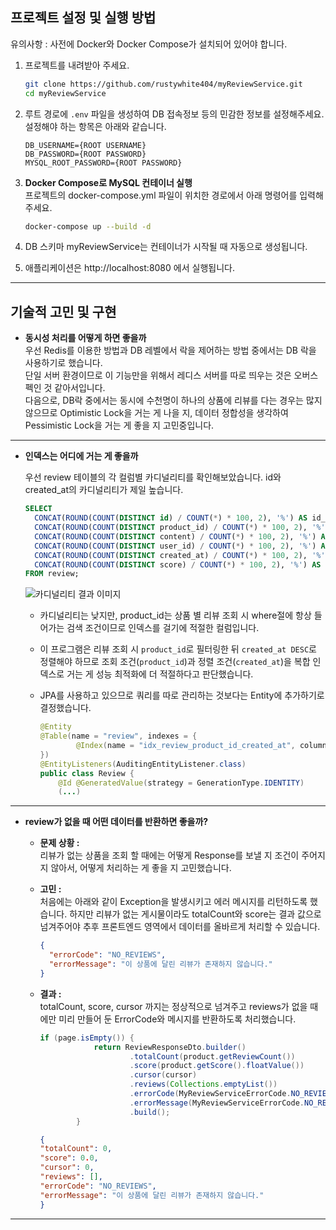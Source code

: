 ## 프로젝트 설정 및 실행 방법
유의사항 : 사전에 Docker와 Docker Compose가 설치되어 있어야 합니다.  

1. 프로젝트를 내려받아 주세요. 
   ```bash
   git clone https://github.com/rustywhite404/myReviewService.git
   cd myReviewService  
   
2. 루트 경로에 `.env` 파일을 생성하여 DB 접속정보 등의 민감한 정보를 설정해주세요.  
설정해야 하는 항목은 아래와 같습니다.  
   ```env
   DB_USERNAME={ROOT USERNAME}
   DB_PASSWORD={ROOT PASSWORD}
   MYSQL_ROOT_PASSWORD={ROOT PASSWORD}

3. **Docker Compose로 MySQL 컨테이너 실행**  
프로젝트의 docker-compose.yml 파일이 위치한 경로에서 아래 명령어를 입력해주세요. 
   ```bash
   docker-compose up --build -d

3. DB 스키마 myReviewService는 컨테이너가 시작될 때 자동으로 생성됩니다.   
 
4. 애플리케이션은 http://localhost:8080 에서 실행됩니다. 

---

## 기술적 고민 및 구현  

- **동시성 처리를 어떻게 하면 좋을까**  
우선 Redis를 이용한 방법과 DB 레벨에서 락을 제어하는 방법 중에서는 DB 락을 사용하기로 했습니다.  
단일 서버 환경이므로 이 기능만을 위해서 레디스 서버를 따로 띄우는 것은 오버스펙인 것 같아서입니다.  
다음으로, DB락 중에서는 동시에 수천명이 하나의 상품에 리뷰를 다는 경우는 많지 않으므로 Optimistic Lock을 거는 게 나을 지, 
데이터 정합성을 생각하여 Pessimistic Lock을 거는 게 좋을 지 고민중입니다.  

---  
- **인덱스는 어디에 거는 게 좋을까**  

  우선 review 테이블의 각 컬럼별 카디널리티를 확인해보았습니다. id와 created_at의 카디널리티가 제일 높습니다. 

    ```sql
    SELECT
      CONCAT(ROUND(COUNT(DISTINCT id) / COUNT(*) * 100, 2), '%') AS id_cardinality,
      CONCAT(ROUND(COUNT(DISTINCT product_id) / COUNT(*) * 100, 2), '%') AS product_id_cardinality,
      CONCAT(ROUND(COUNT(DISTINCT content) / COUNT(*) * 100, 2), '%') AS content_cardinality,
      CONCAT(ROUND(COUNT(DISTINCT user_id) / COUNT(*) * 100, 2), '%') AS user_id_cardinality,
      CONCAT(ROUND(COUNT(DISTINCT created_at) / COUNT(*) * 100, 2), '%') AS created_at_cardinality,
      CONCAT(ROUND(COUNT(DISTINCT score) / COUNT(*) * 100, 2), '%') AS score_cardinality
    FROM review;
    ```

  ![카디널리티 결과 이미지](https://i.imgur.com/V17dBEi.png)  
  - 카디널리티는 낮지만, product_id는 상품 별 리뷰 조회 시 where절에 항상 들어가는 검색 조건이므로 인덱스를 걸기에 적절한 컬럼입니다. 
  - 이 프로그램은 리뷰 조회 시 `product_id`로 필터링한 뒤 `created_at DESC`로 정렬해야 하므로 조회 조건(`product_id`)과 정렬 조건(`created_at`)을 복합 인덱스로 거는 게 성능 최적화에 더 적절하다고 판단했습니다. 
  - JPA를 사용하고 있으므로 쿼리를 따로 관리하는 것보다는 Entity에 추가하기로 결정했습니다.

    ```java
    @Entity
    @Table(name = "review", indexes = {
            @Index(name = "idx_review_product_id_created_at", columnList = "product_id, created_at DESC")
    })
    @EntityListeners(AuditingEntityListener.class)
    public class Review {
        @Id @GeneratedValue(strategy = GenerationType.IDENTITY)
        (...) 
    ```

---
- **review가 없을 때 어떤 데이터를 반환하면 좋을까?**  
   - **문제 상황 :**  
   리뷰가 없는 상품을 조회 할 때에는 어떻게 Response를 보낼 지 조건이 주어지지 않아서, 어떻게 처리하는 게 좋을 지 고민했습니다.
   - **고민 :**  
   처음에는 아래와 같이 Exception을 발생시키고 에러 메시지를 리턴하도록 했습니다.
     하지만 리뷰가 없는 게시물이라도 totalCount와 score는 결과 값으로 넘겨주어야 추후 프론트엔드 영역에서 데이터를 올바르게 처리할 수 있습니다.
       ```json  
       {
         "errorCode": "NO_REVIEWS",
         "errorMessage": "이 상품에 달린 리뷰가 존재하지 않습니다."
       }
       ```

   - **결과 :**  
   totalCount, score, cursor 까지는 정상적으로 넘겨주고 reviews가 없을 때에만 미리 만들어 둔 ErrorCode와 메시지를 반환하도록 처리했습니다.

       ```java
       if (page.isEmpty()) {
                   return ReviewResponseDto.builder()
                           .totalCount(product.getReviewCount())
                           .score(product.getScore().floatValue())
                           .cursor(cursor)
                           .reviews(Collections.emptyList())
                           .errorCode(MyReviewServiceErrorCode.NO_REVIEWS)
                           .errorMessage(MyReviewServiceErrorCode.NO_REVIEWS.getMessage())
                           .build();
               }
       ```  
     
       ```json
       {
       "totalCount": 0,
       "score": 0.0,
       "cursor": 0,
       "reviews": [],
       "errorCode": "NO_REVIEWS",
       "errorMessage": "이 상품에 달린 리뷰가 존재하지 않습니다."
       }
       ```  
     
---


